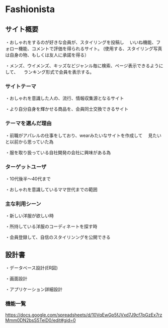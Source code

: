 # Fashionista

## サイト概要
・おしゃれをするのが好きな会員が、スタイリングを投稿し
　いいね機能、フォロー機能、コメントで評価を得られるサイト。
 (使用する、スタイリング写真は自身の物、もしくは友人に承諾を得る）

・メンズ、ウイメンズ、キッズなどジャンル毎に検索、ページ表示できるようにして、
　ランキング形式で会員を表示する。

### サイトテーマ
・おしゃれを意識した人の、流行、情報収集源となるサイト

・より自分自身を輝かせる商品を、会員同士交換できるサイト

### テーマを選んだ理由
・前職がアパレルの仕事をしており、wearみたいなサイトを作成して
　見たいと以前から思っていた為

・服を取り扱っている自社開発の会社に興味がある為

### ターゲットユーザ
・10代後半〜40代まで

・おしゃれを意識しているママ世代までの範囲
### 主な利用シーン
・新しい洋服が欲しい時

・所持している洋服のコーディネートを探す時

・会員登録して、自信のスタイリンングを公開できる

## 設計書
・データベース設計(ER図)

・画面設計

・アプリケーション詳細設計
### 機能一覧
https://docs.google.com/spreadsheets/d/10VqEwGp5fJVxd7J9cf7pGzEx7rzMmm0DN2bsS5TeiD0/edit#gid=0


